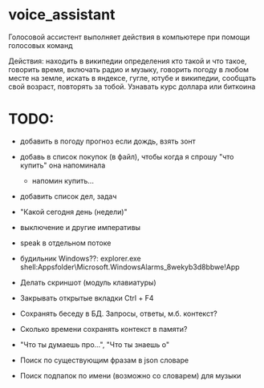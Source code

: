 # voice_assistant

Голосовой ассистент выполняет действия в компьютере при помощи голосовых команд

Действия:
находить в википедии определения кто такой и что такое,
говорить время,
включать радио и музыку,
говорить погоду в любом месте на земле,
искать в яндексе, гугле, ютубе и википедии,
сообщать свой возраст, повторять за тобой.
Узнавать курс доллара или биткоина

# TODO:
- добавить в погоду прогноз если дождь, взять зонт
- добавь в список покупок (в файл), чтобы когда я спрошу "что купить" она напоминала
     - напомин купить...
     
- добавить список дел, задач
- "Какой сегодня день (недели)"
- выключение и другие императивы
- speak в отдельном потоке
- будильник Windows??:
     explorer.exe shell:Appsfolder\Microsoft.WindowsAlarms_8wekyb3d8bbwe!App
- Делать скриншот (модуль клавиатуры)
- Закрывать открытые вкладки Ctrl + F4
- Сохранять беседу в БД. Запросы, ответы, м.б. контекст?
- Сколько времени сохранять контекст в памяти?
- "Что ты думаешь про...", "Что ты знаешь о"

- Поиск по существующим фразам в json словаре
- Поиск подпапок по имени (возможно со словарем) для музыки
